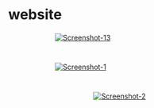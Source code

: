 # ﾠﾠﾠﾠﾠㅤﾠﾠﾠㅤﾠﾠﾠﾠﾠㅤﾠﾠwebsite
ﾠﾠﾠㅤﾠㅤﾠ
<a href="https://ibb.co/31tr0KM"><img src="https://i.ibb.co/XXm2zH3/Screenshot-13.png" alt="Screenshot-13" border="0"></a>
#
ﾠﾠﾠﾠﾠㅤﾠ
<a href="https://ibb.co/X8SXKpw"><img src="https://i.ibb.co/Qdr9Tn5/Screenshot-1.png" alt="Screenshot-1" border="0"></a><br />

#
ﾠﾠﾠﾠﾠ
ﾠﾠﾠﾠㅤﾠㅤㅤ<a href="https://ibb.co/Ss6MS3s"><img src="https://i.ibb.co/QbJT0Kb/Screenshot-2.png" alt="Screenshot-2" border="0"></a>

